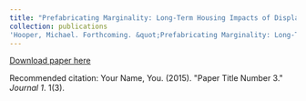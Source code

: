 ```yaml
---
title: "Prefabricating Marginality: Long-Term Housing Impacts of Displacement in Post-Disaster Montserrat."
collection: publications
'Hooper, Michael. Forthcoming. &quot;Prefabricating Marginality: Long-Term Housing Impacts of Displacement in Post-Disaster Montserrat.&quot; <i>Housing and Society</i>. .'
---
```



[Download paper here](http://academicpages.github.io/files/paper3.pdf)

Recommended citation: Your Name, You. (2015). "Paper Title Number 3." <i>Journal 1</i>. 1(3).
